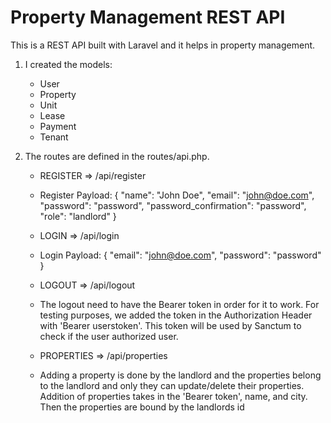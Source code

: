 # Property Management REST API

This is a REST API built with Laravel and it helps in property management.

1. I created the models:

    - User
    - Property
    - Unit
    - Lease
    - Payment
    - Tenant

2. The routes are defined in the routes/api.php.

    - REGISTER => /api/register
    - Register Payload:
      {
      "name": "John Doe",
      "email": "john@doe.com",
      "password": "password",
      "password_confirmation": "password",
      "role": "landlord"
      }
    - LOGIN => /api/login
    - Login Payload:
      {
      "email": "john@doe.com",
      "password": "password"
      }
    - LOGOUT => /api/logout
    - The logout need to have the Bearer token in order for it to work. For testing purposes, we added the token in the Authorization Header with 'Bearer userstoken'. This token will be used by Sanctum to check if the user authorized user.

    - PROPERTIES => /api/properties
    - Adding a property is done by the landlord and the properties belong to the landlord and only they can update/delete their properties. Addition of properties takes in the 'Bearer token', name, and city. Then the properties are bound by the landlords id
